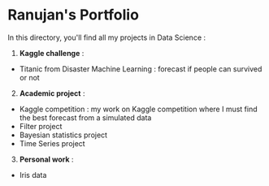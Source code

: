 # Ranujan's Portfolio

In this directory, you'll find all my projects in Data Science : 

1. **Kaggle challenge** : 
- Titanic from Disaster Machine Learning : forecast if people can survived or not

2. **Academic project** :
- Kaggle competition : my work on Kaggle competition where I must find the best forecast from a simulated data
- Filter project
- Bayesian statistics project
- Time Series project

3. **Personal work** :
- Iris data 
